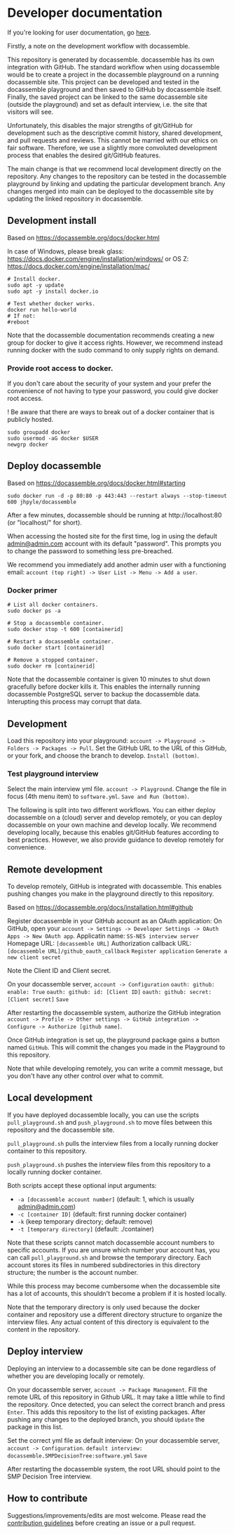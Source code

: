 # Developer documentation

If you're looking for user documentation, go [here](README.md).


Firstly, a note on the development workflow with docassemble.

This repository is generated by docassemble.
docassemble has its own integration with GitHub.
The standard workflow when using docassemble would be to create a project in the docassemble playground on a running docassemble site.
This project can be developed and tested in the docassemble playground and then saved to GitHub by docassemble itself.
Finally, the saved project can be linked to the same docassemble site (outside the playground) and set as default interview, i.e. the site that visitors will see.

Unfortunately, this disables the major strengths of git/GitHub for development such as the descriptive commit history, shared development, and pull requests and reviews.
This cannot be married with our ethics on fair software. Therefore, we use a slightly more convoluted development process that enables the desired git/GitHub features.

The main change is that we recommend local development directly on the repository.
Any changes to the repository can be tested in the docassemble playground by linking and updating the particular development branch.
Any changes merged into main can be deployed to the docassemble site by updating the linked repository in docassemble.


## Development install

Based on https://docassemble.org/docs/docker.html

In case of Windows, please break glass: https://docs.docker.com/engine/installation/windows/
or OS Z: https://docs.docker.com/engine/installation/mac/

```shell
# Install docker.
sudo apt -y update
sudo apt -y install docker.io
```

```shell
# Test whether docker works.
docker run hello-world
# If not:
#reboot
```

Note that the docassemble documentation recommends creating a new group for docker to give it access rights.
However, we recommend instead running docker with the sudo command to only supply rights on demand.

### Provide root access to docker.

If you don't care about the security of your system and your prefer the convenience of not having to type your password, you could give docker root access.

! Be aware that there are ways to break out of a docker container that is publicly hosted.

```shell
sudo groupadd docker
sudo usermod -aG docker $USER
newgrp docker
```

## Deploy docassemble

Based on https://docassemble.org/docs/docker.html#starting

```shell
sudo docker run -d -p 80:80 -p 443:443 --restart always --stop-timeout 600 jhpyle/docassemble
```

After a few minutes, docassemble should be running at http://localhost:80 (or "localhost/" for short).

When accessing the hosted site for the first time, log in using the default admin@admin.com account with its default "password".
This prompts you to change the password to something less pre-breached.

We recommend you immediately add another admin user with a functioning email:
`account (top right) -> User List -> Menu -> Add a user`.

### Docker primer

```shell
# List all docker containers.
sudo docker ps -a

# Stop a docassemble container.
sudo docker stop -t 600 [containerid]

# Restart a docassemble container.
sudo docker start [containerid]

# Remove a stopped container.
sudo docker rm [containerid]
```

Note that the docassemble container is given 10 minutes to shut down gracefully before docker kills it.
This enables the internally running docassemble PostgreSQL server to backup the docassemble data. Interupting this process may corrupt that data.


## Development

Load this repository into your playground:
`account -> Playground -> Folders -> Packages -> Pull`.
Set the GitHub URL to the URL of this GitHub, or your fork, and choose the branch to develop.
`Install (bottom)`.

### Test playground interview

Select the main interview yml file.
`account -> Playground`.
Change the file in focus (4th menu item) to `software.yml`.
`Save and Run (bottom)`.


The following is split into two different workflows.
You can either deploy docassemble on a (cloud) server and develop remotely, or you can deploy docassemble on your own machine and develop locally.
We recommend developing locally, because this enables git/GitHub features according to best practices.
However, we also provide guidance to develop remotely for convenience.


## Remote development

To develop remotely, GitHub is integrated with docassemble.
This enables pushing changes you make in the playground directly to this repository.

Based on https://docassemble.org/docs/installation.html#github

Register docassemble in your GitHub account as an OAuth application:
On GitHub, open your `account -> Settings -> Developer Settings -> OAuth Apps -> New OAuth app`.
Applicatin name: `SS-NES interview server`
Homepage URL: `[docassemble URL]`
Authorization callback URL: `[docassemble URL]/github_oauth_callback`
`Register application`
`Generate a new client secret`

Note the Client ID and Client secret.

On your docassemble server, `account -> Configuration`
`oauth: github: enable: True`
`oauth: github: id: [Client ID]`
`oauth: github: secret: [Client secret]`
`Save`

After restarting the docassemble system, authorize the GitHub integration
`account -> Profile -> Other settings -> GitHub integration -> Configure -> Authorize [github name]`.


Once GitHub integration is set up, the playground package gains a button named `GitHub`.
This will commit the changes you made in the Playground to this repository.

Note that while developing remotely, you can write a commit message, but you don't have any other control over what to commit.


## Local development

If you have deployed docassemble locally, you can use the scripts `pull_playground.sh` and `push_playground.sh` to move files between this repository and the docassemble site.

`pull_playground.sh` pulls the interview files from a locally running docker container to this repository.

`push_playground.sh` pushes the interview files from this repository to a locally running docker container.

Both scripts accept these optional input arguments:
* `-a [docassemble account number]` (default: 1, which is usually admin@admin.com)
* `-c [container ID]` (default: first running docker container)
* `-k` (keep temporary directory; default: remove)
* `-t [temporary directory]` (default: ./container)

Note that these scripts cannot match docassemble account numbers to specific accounts.
If you are unsure which number your account has, you can call `pull_playground.sh` and browse the temporary directory.
Each account stores its files in numbered subdirectories in this directory structure; the number is the account number.

While this process may become cumbersome when the docassemble site has a lot of accounts, this shouldn't become a problem if it is hosted locally.

Note that the temporary directory is only used because the docker container and repository use a different directory structure to organize the interview files.
Any actual content of this directory is equivalent to the content in the repository.


## Deploy interview

Deploying an interview to a docassemble site can be done regardless of whether you are developing locally or remotely.

On your docassemble server, `account -> Package Management`.
Fill the remote URL of this repository in Github URL. It may take a little while to find the repository.
Once detected, you can select the correct branch and press `Enter`.
This adds this repository to the list of existing packages.
After pushing any changes to the deployed branch, you should `Update` the package in this list.

Set the correct yml file as default interview:
On your docassemble server, `account -> Configuration`.
`default interview: docassemble.SMPDecisionTree:software.yml`
`Save`

After restarting the docassemble system, the root URL should point to the SMP Decision Tree interview.


## How to contribute

Suggestions/improvements/edits are most welcome. Please read the [contribution guidelines](CONTRIBUTING.md) before creating an issue or a pull request.
